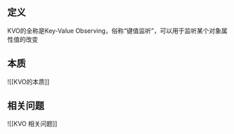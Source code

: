 ## 定义
KVO的全称是Key-Value Observing，俗称“键值监听”，可以⽤于监听某个对象属性值的改变

## 本质
![[KVO的本质]]


## 相关问题
![[KVO 相关问题]]

